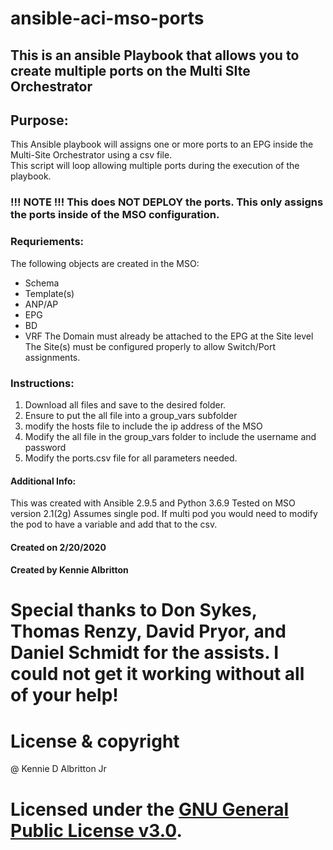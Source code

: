 # ansible-aci-mso-ports

## This is an ansible Playbook that allows you to create multiple ports on the Multi SIte Orchestrator

## Purpose:
  This Ansible playbook will assigns one or more ports to an EPG inside the 
  Multi-Site Orchestrator using a csv file.  
  This script will loop allowing multiple ports during the execution
  of the playbook.  

###  !!! NOTE !!! This does NOT DEPLOY the ports.  This only assigns the ports inside of the MSO configuration.  

### Requriements: 
 The following objects are created in the MSO:
 - Schema
 - Template(s)
 - ANP/AP
 - EPG
 - BD
 - VRF
 The Domain must already be attached to the EPG at the Site level 
 The Site(s) must be configured properly to allow Switch/Port
 assignments.

### Instructions:
 1. Download all files and save to the desired folder. 
 2. Ensure to put the all file into a group_vars subfolder
 3. modify the hosts file to include the ip address of the MSO
 4. Modify the all file in the group_vars folder to include the 
    username and password
 5. Modify the ports.csv file for all parameters needed.
 
 #### Additional Info:
 This was created with Ansible 2.9.5 and Python 3.6.9
 Tested on MSO version 2.1(2g)
 Assumes single pod.  If multi pod you would need to modify
 the pod to have a variable and add that to the csv.

#### Created on 2/20/2020
#### Created by Kennie Albritton

# Special thanks to Don Sykes, Thomas Renzy, David Pryor, and Daniel Schmidt for  the assists.  I could not get it working without all of your help!

# License & copyright
@ Kennie D Albritton Jr

# Licensed under the [GNU General Public License v3.0](LICENSE).
